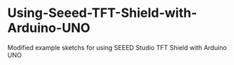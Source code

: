 Using-Seeed-TFT-Shield-with-Arduino-UNO
=======================================

Modified example sketchs for using SEEED Studio TFT Shield with Arduino UNO
